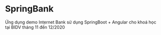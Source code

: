 # SpringBank
Ứng dụng demo Internet Bank sử dụng SpringBoot + Angular cho khoá học tại BIDV tháng 11 đến 12/2020
